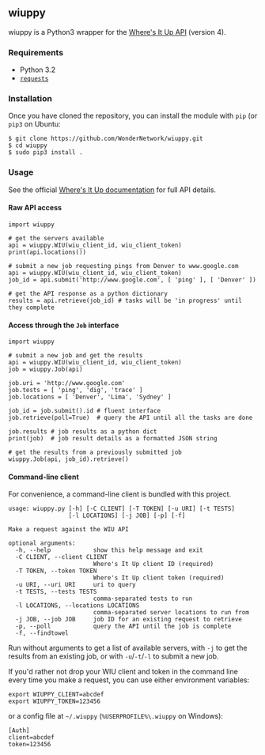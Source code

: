 ## wiuppy
wiuppy is a Python3 wrapper for the
[Where's It Up API](https://api.wheresitup.com) (version 4).

### Requirements

- Python 3.2
- [`requests`](http://docs.python-requests.org/)

### Installation

Once you have cloned the repository, you can install the module with `pip` (or
`pip3` on Ubuntu:

```
$ git clone https://github.com/WonderNetwork/wiuppy.git
$ cd wiuppy
$ sudo pip3 install .
```

### Usage

See the official [Where's It Up documentation](https://api.wheresitup.com/docs)
for full API details.

#### Raw API access

```{python}
import wiuppy

# get the servers available
api = wiuppy.WIU(wiu_client_id, wiu_client_token)
print(api.locations())

# submit a new job requesting pings from Denver to www.google.com
api = wiuppy.WIU(wiu_client_id, wiu_client_token)
job_id = api.submit('http://www.google.com', [ 'ping' ], [ 'Denver' ])

# get the API response as a python dictionary
results = api.retrieve(job_id) # tasks will be 'in progress' until they complete
```

#### Access through the `Job` interface

```{python}
import wiuppy

# submit a new job and get the results
api = wiuppy.WIU(wiu_client_id, wiu_client_token)
job = wiuppy.Job(api)

job.uri = 'http://www.google.com'
job.tests = [ 'ping', 'dig', 'trace' ]
job.locations = [ 'Denver', 'Lima', 'Sydney' ]

job_id = job.submit().id # fluent interface
job.retrieve(poll=True)  # query the API until all the tasks are done

job.results # job results as a python dict
print(job)  # job result details as a formatted JSON string

# get the results from a previously submitted job
wiuppy.Job(api, job_id).retrieve()
```

#### Command-line client

For convenience, a command-line client is bundled with this project.

```
usage: wiuppy.py [-h] [-C CLIENT] [-T TOKEN] [-u URI] [-t TESTS]
                 [-l LOCATIONS] [-j JOB] [-p] [-f]

Make a request against the WIU API

optional arguments:
  -h, --help            show this help message and exit
  -C CLIENT, --client CLIENT
                        Where's It Up client ID (required)
  -T TOKEN, --token TOKEN
                        Where's It Up client token (required)
  -u URI, --uri URI     uri to query
  -t TESTS, --tests TESTS
                        comma-separated tests to run
  -l LOCATIONS, --locations LOCATIONS
                        comma-separated server locations to run from
  -j JOB, --job JOB     job ID for an existing request to retrieve
  -p, --poll            query the API until the job is complete
  -f, --findtowel
```
Run without arguments to get a list of available servers, with `-j` to get the
results from an existing job, or with `-u`/`-t`/`-l` to submit a new job.

If you'd rather not drop your WIU client and token in the command line every
time you make a request, you can use either environment variables:
```{sh}
export WIUPPY_CLIENT=abcdef
export WIUPPY_TOKEN=123456
```
or a config file at `~/.wiuppy` (`%USERPROFILE%\.wiuppy` on Windows):
```{ini}
[Auth]
client=abcdef
token=123456
```
